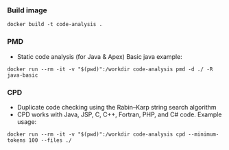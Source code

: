 ### Build image
```
docker build -t code-analysis .
```

### PMD
- Static code analysis (for Java & Apex)
Basic java example:
```
docker run --rm -it -v "$(pwd)":/workdir code-analysis pmd -d ./ -R java-basic
```

### CPD 
- Duplicate code checking using the Rabin–Karp string search algorithm 
- CPD works with Java, JSP, C, C++, Fortran, PHP, and C# code.
Example usage:
```
docker run --rm -it -v "$(pwd)":/workdir code-analysis cpd --minimum-tokens 100 --files ./ 
```
